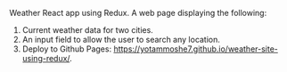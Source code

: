Weather React app using Redux.
A web page displaying the following:
1. Current weather data for two cities.
2. An input field to allow the user to search any location.
3. Deploy to Github Pages: https://yotammoshe7.github.io/weather-site-using-redux/.

